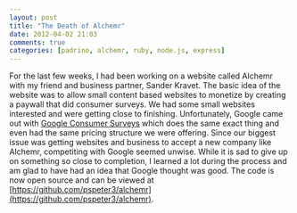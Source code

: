 ```yaml
---
layout: post
title: "The Death of Alchemr"
date: 2012-04-02 21:03
comments: true
categories: [padrino, alchemr, ruby, node.js, express]
---
```


For the last few weeks, I had been working on a website called Alchemr with my
friend and business partner, Sander Kravet. The basic idea of the website was to
allow small content based websites to monetize by creating a paywall that did
consumer surveys. We had some small websites interested and were getting close
to finishing. Unfortunately, Google came out with [Google Consumer Surveys](http://www.google.com/insights/consumersurveys/home)
which does the same exact thing and even had the same pricing structure we were
offering. Since our biggest issue was getting websites and business to accept
a new company like Alchemr, competiting with Google seemed unwise. While it is
sad to give up on something so close to completion, I learned a lot during the
process and am glad to have had an idea that Google thought was good. The code
is now open source and can be viewed at [https://github.com/pspeter3/alchemr](https://github.com/pspeter3/alchemr).